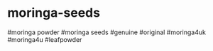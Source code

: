 # moringa-seeds
#moringa powder #moringa seeds #genuine #original #moringa4uk #moringa4u #leafpowder
